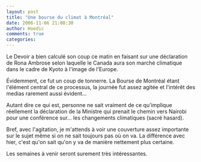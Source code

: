 ```yaml
---
layout: post
title: "Une bourse du climat à Montréal"
date: 2006-11-06 21:08:30
author: Hoedic
comments: true
categories: 
---
```



Le Devoir a bien calculé son coup ce matin en faisant  sur une déclaration de Rona Ambrose selon laquelle le Canada aura son marché climatique dans le cadre de Kyoto à l'image de l'Europe.

Évidemment, ce fut un coup de tonnerre. La Bourse de Montréal étant l'élément central de ce processus, la journée fut assez agitée et l'intérêt des medias rarement aussi évident...

Autant dire ce qui est, personne ne sait vraiment de ce qu'implique réellement la déclaration de la Ministre qui prenait le chemin vers Nairobi pour une conférence sur... les changements climatiques (sacré hasard). 

Bref, avec l'agitation, je m'attends à voir une couverture assez importante sur le sujet même si on ne sait toujours pas où on va. La différence avec hier, c'est qu'on sait qu'on y va de manière nettement plus certaine.

Les semaines à venir seront surement très intéressantes.